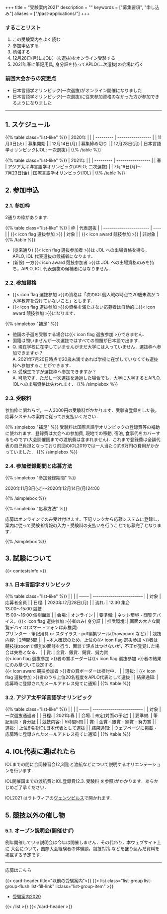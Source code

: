 +++
title = "受験案内2021"
description = ""
keywords = ["募集要項", "申し込み"]
aliases = ["/past-applications/"]
+++

### することリスト

1. この受験案内をよく読む
1. 参加申込する
1. 勉強する
1. 12月28日(月)にJOL(一次選抜)をオンライン受験する
1. 2021年春に筆記用具, 身分証を持ってAPLO(二次選抜)の会場に行く

### 前回大会からの変更点

- 日本言語学オリンピック(一次選抜)がオンライン開催になりました
- 日本言語学オリンピック(一次選抜)に従来参加資格のなかった方が参加できるようになりました

---

## 1. スケジュール

{{% table class="list-like" %}}
| 2020年     |                   |
| --------- | ----------------- |
| 11月3日(火)  | 募集開始              |
| 12月14日(月) | 募集締め切り            |
| 12月28日(月) | 日本言語学オリンピック(JOL; 一次選抜) |
{{% /table %}}

{{% table class="list-like" %}}
| 2021年     |                   |
| --------- | ----------------- |
| 春 | アジア太平洋言語学オリンピック(APLO; 二次選抜)              |
| 7月19日(月)～<br>7月23日(金) | 国際言語学オリンピック(IOL) |
{{% /table %}}

## 2. 参加申込

### 2.1. 参加枠

2通りの枠があります．

{{% table class="list-like" %}}
| 枠                       | 代表選抜 |
| ----------------------- | ---- |
| {{< icon flag 選抜参加 >}}  | 対象   |
| {{< icon award 競技参加 >}} | 非対象  |
{{% /table %}}

- (従来通り) {{< icon flag 選抜参加者 >}}は JOL への出場資格を持ち， APLO, IOL 代表選抜の候補者になります．
- (新設) 一方{{< icon award 競技参加者 >}}は JOL への出場資格のみを持ち，APLO, IOL 代表選抜の候補者にはなりません．

### 2.2. 参加資格

- {{< icon flag 選抜参加 >}}の資格は「次のIOL個人戦の時点で20歳未満かつ大学教育を受けていないこと」とします．
- {{< icon flag 選抜参加 >}}の資格を満たさない応募者は自動的に{{< icon award 競技参加 >}}になります．

{{% simplebox "補足" %}}

- 他国の予選を受験する場合は{{< icon flag 選抜参加 >}}できません．
- 国籍は問いませんが一次選抜ではすべての問題が日本語で出ます．
- Q. 現在学校に在学していませんがまだ大学には入っていません．選抜枠へ参加できますか？  
  A. 2021年7月20日時点で20歳未満であれば学校に在学していなくても選抜枠へ参加することができます．
- Q. 受験生ですが選抜枠へ参加できますか？  
  A. 可能です．ただし一次選抜を通過した場合でも，大学に入学するとAPLO, IOLへの出場資格は失われます．
{{% /simplebox %}}

### 2.3. 受験料

参加枠に関わらず，一人3000円の受験料がかかります．受験者登録をした後，応募システムの案内に従ってお支払いください．

{{% simplebox "補足" %}}
受験料は国際言語学オリンピックの登録費等の補助に使われます．登録費は大会への参加費, 現地での移動, 宿泊, 食事代をカバーするものです(大会開催国までの渡航費は含まれません)．これまで登録費は全額代表の自己負担となっており前回のIOL2019では一人当たり約6万円の費用がかかっていました．
{{% /simplebox %}}

### 2.4. 参加登録期間と応募方法

{{% simplebox "参加登録期間" %}}

2020年11月3日(火)〜2020年12月14日(月)24:00

{{% /simplebox %}}

{{% simplebox "応募方法" %}}

応募はオンラインでのみ受け付けます．下記リンクから応募システムに登録し，案内に従って受験者情報の入力・受験料の支払いを行うことで応募完了となります．

{{% /simplebox %}}

## 3. 試験について

{{< contestsInfo >}}

### 3.1. 日本言語学オリンピック

{{% table class="list-like" %}}
|       |                           |
| ----- | ------------------------- |
| 対象    | 応募者全員                     |
| 日程: | 2020年12月28日(月) |
| 流れ: | 12:30 集合<br>13:00～15:00 競技<br>15:00～16:00 個別面談 |
| 会場: | オンライン                     |
| 要準備:  | ネット環境・閲覧デバイス，({{< icon flag 選抜参加 >}}者のみ) 身分証              |
| 推奨環境: | 画面の大きな閲覧デバイス(スマートフォンは非推奨)<br>プリンター・筆記用具 or スタイラス・pdf編集ツール(Drawboard など)                |
| 競技内容: | 2時間5問                     |
|       |     +本人確認のため，上位の{{< icon flag 選抜参加 >}}者は競技後zoomで個別の面談を行う．面談で評点はつけないが，不正が発覚した場合は失格となる．                   |
| 賞:    |    金賞．銀賞．銅賞．努力賞<br>{{< icon flag 選抜参加 >}}者の賞ボーダーは{{< icon flag 選抜参加 >}}者の結果にのみ基づいて決定する．<br>{{< icon award 競技参加者 >}}者の賞ボーダーは検討中．                   |
| 選抜:    |        {{< icon flag 選抜参加 >}}者のうち上位20名程度をAPLO代表として選抜                 |
| 結果通知: | 応募時に登録されたメールアドレス宛てに通知     |
{{% /table %}}

### 3.2. アジア太平洋言語学オリンピック

{{% table class="list-like" %}}
|       |                           |
| ----- | ------------------------- |
| 対象    | 一次選抜通過者                     |
| 日程: | 2021年春 |
| 会場: | 未定(対面の予定)                     |
| 要準備:  | 筆記用具・身分証              |
| 競技内容: | 5時間5問                     |
| 賞:    |        金賞・銀賞・銅賞・努力賞                   |
| 選抜:    |          上位8名をIOL日本代表として選抜                 |
| 結果通知: | ウェブページに掲載・応募時に登録されたメールアドレス宛てに通知     |
{{% /table %}}

## 4. IOL代表に選ばれたら

IOLまでの間に合同練習会(2,3回)と渡航などについて説明するオリエンテーションを行います．

IOL開催国までの渡航費とIOL登録費(2.3. 受験料 を参照)がかかります．あらかじめご了承ください．

IOL2021 はラトヴィアの[ヴェンツピルス](https://ja.wikipedia.org/wiki/%E3%83%B4%E3%82%A7%E3%83%B3%E3%83%84%E3%83%94%E3%83%AB%E3%82%B9)で開かれます．

## 5. 競技以外の催し物

### 5.1. オープン説明会(開催せず)

例年開催している説明会は今年は開催しません．その代わり，本ウェブサイト上に 大会について，国際大会経験者の体験談，競技対策 などを盛り込んだ資料を掲載する予定です．

---

<div class='centralize'><a class='btn btn-template-main' onclick="login()">応募はこちら</a></div>

{{< card-header title="以前の受験案内">}}
{{< list class="list-group list-group-flush list-fill-link" liclass="list-group-item" >}}

- [受験案内2020](/past-applications/2020)

{{< /list >}}
{{< /card-header >}}
